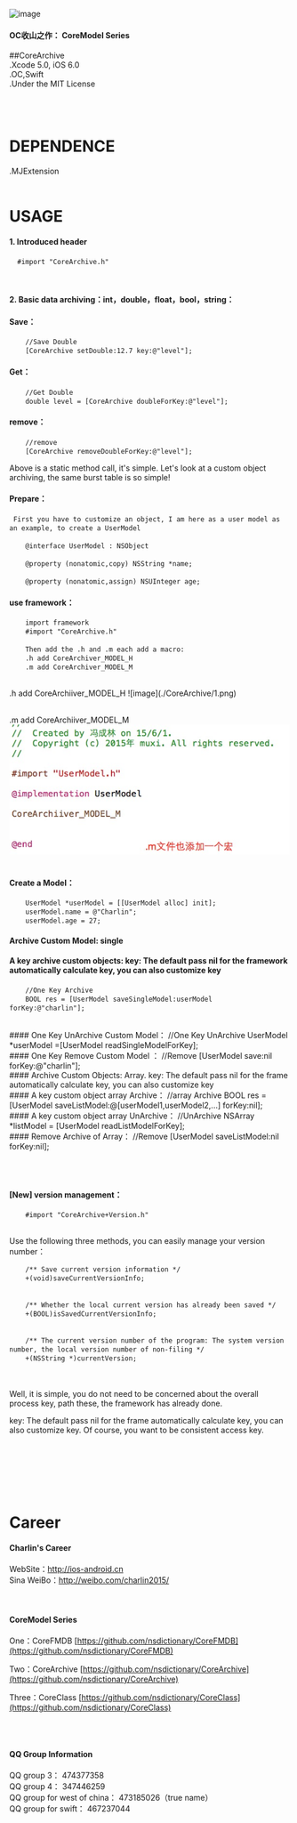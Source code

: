 
![image](https://github.com/nsdictionary/Resource/blob/master/CoreArchive/logo.jpg)<br />

####  OC收山之作： CoreModel Series
##CoreArchive
<br/>
.Xcode 5.0, iOS 6.0<br />
.OC,Swift<br />
.Under the MIT License<br />

<br /><br />


DEPENDENCE
===============
.MJExtension
<br /><br />

USAGE
===============

#### 1. Introduced header
      #import "CoreArchive.h"
<br/>



#### 2. Basic data archiving：int，double，float，bool，string：
#### Save：
        //Save Double
        [CoreArchive setDouble:12.7 key:@"level"];
        
#### Get：
        //Get Double
        double level = [CoreArchive doubleForKey:@"level"];
        

#### remove：
        //remove
        [CoreArchive removeDoubleForKey:@"level"];
        

Above is a static method call, it's simple.
Let's look at a custom object archiving, the same burst table is so simple!
#### Prepare：
     First you have to customize an object, I am here as a user model as an example, to create a UserModel
     
        @interface UserModel : NSObject
    
        @property (nonatomic,copy) NSString *name;
        
        @property (nonatomic,assign) NSUInteger age;

#### use framework：
        import framework
        #import "CoreArchive.h"
        
        Then add the .h and .m each add a macro:
        .h add CoreArchiver_MODEL_H
        .m add CoreArchiver_MODEL_M
        
 
 <br />
 .h add CoreArchiiver_MODEL_H
![image](./CoreArchive/1.png)<br /><br />

 .m add CoreArchiiver_MODEL_M
![image](./CoreArchive/2.png)<br />
<br />

#### Create a Model：

        UserModel *userModel = [[UserModel alloc] init];
        userModel.name = @"Charlin";
        userModel.age = 27;
        


#### Archive Custom Model: single
#### A key archive custom objects: key: The default pass nil for the framework automatically calculate key, you can also customize key
        //One Key Archive
        BOOL res = [UserModel saveSingleModel:userModel forKey:@"charlin"];
 <br />
#### One Key UnArchive Custom Model：
        //One Key UnArchive
        UserModel *userModel =[UserModel readSingleModelForKey];
        
 <br />
#### One Key Remove Custom Model ：
        //Remove
        [UserModel save:nil forKey:@"charlin"];
        
<br />
#### Archive Custom Objects: Array. key: The default pass nil for the frame automatically calculate key, you can also customize key
<br />
#### A key custom object array Archive：
        //array Archive
        BOOL res = [UserModel saveListModel:@[userModel1,userModel2,...] forKey:nil];
<br />
#### A key custom object array UnArchive：
        //UnArchive
        NSArray *listModel = [UserModel readListModelForKey];
        
<br />
#### Remove Archive of Array：
        //Remove
        [UserModel saveListModel:nil forKey:nil];
        

<br/><br/>
#### [New] version management：

        #import "CoreArchive+Version.h"
<br />    
Use the following three methods, you can easily manage your version number：

        /** Save current version information */
        +(void)saveCurrentVersionInfo;
        
        
        /** Whether the local current version has already been saved */
        +(BOOL)isSavedCurrentVersionInfo;
        
        
        /** The current version number of the program: The system version number, the local version number of non-filing */
        +(NSString *)currentVersion;


<br/><br/>
Well, it is simple, you do not need to be concerned about the overall process key, path these, the framework has already done.<br />

key: The default pass nil for the frame automatically calculate key, you can also customize key. Of course, you want to be consistent access key.

<br/><br/><br/>
Career
===============
#### Charlin's Career

WebSite：http://ios-android.cn <br/>
Sina WeiBo：http://weibo.com/charlin2015/<br/>
<br/><br/>

#### CoreModel Series

One：CoreFMDB
[https://github.com/nsdictionary/CoreFMDB](https://github.com/nsdictionary/CoreFMDB)

Two：CoreArchive
[https://github.com/nsdictionary/CoreArchive](https://github.com/nsdictionary/CoreArchive)

Three：CoreClass
[https://github.com/nsdictionary/CoreClass](https://github.com/nsdictionary/CoreClass)

<br /><br />
#### QQ Group Information
QQ group 3： 474377358<br/>
QQ group 4： 347446259<br/>
QQ group for west of china： 473185026（true name）<br/>
QQ group for swift： 467237044<br/>

